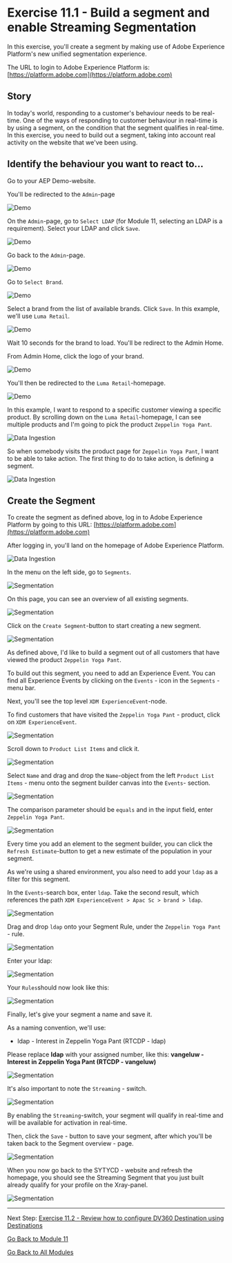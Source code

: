 # Exercise 11.1 - Build a segment and enable Streaming Segmentation

In this exercise, you'll create a segment by making use of Adobe Experience Platform's new unified segmentation experience.

The URL to login to Adobe Experience Platform is: [https://platform.adobe.com](https://platform.adobe.com)

## Story

In today's world, responding to a customer's behaviour needs to be real-time. One of the ways of responding to customer behaviour in real-time is by using a segment, on the condition that the segment qualifies in real-time. In this exercise, you need to build out a segment, taking into account real activity on the website that we've been using.

## Identify the behaviour you want to react to...

Go to your AEP Demo-website.

You'll be redirected to the ``Admin``-page

![Demo](./images/1.png)
  
On the ``Admin``-page, go to ``Select LDAP`` (for Module 11, selecting an LDAP is a requirement). Select your LDAP and click ``Save``.

![Demo](./images/ldap.png)

Go back to the ``Admin``-page.

![Demo](./images/1a.png)

Go to ``Select Brand``.
  
![Demo](./images/2.png)
  
Select a brand from the list of available brands. Click ``Save``. In this example, we'll use ``Luma Retail``.
  
![Demo](./images/3.png)
  
Wait 10 seconds for the brand to load. You'll be redirect to the Admin Home.
  
From Admin Home, click the logo of your brand.

![Demo](./images/adm_home.png)

You'll then be redirected to the ``Luma Retail``-homepage.

![Demo](./images/lb_home.png)

In this example, I want to respond to a specific customer viewing a specific product.
By scrolling down on the ``Luma Retail``-homepage, I can see multiple products and I'm going to pick the product ``Zeppelin Yoga Pant``.

![Data Ingestion](./images/homenadia.png)

So when somebody visits the product page for ``Zeppelin Yoga Pant``, I want to be able to take action. The first thing to do to take action, is defining a segment.

![Data Ingestion](./images/homenadiapp.png)

## Create the Segment

To create the segment as defined above, log in to Adobe Experience Platform by going to this URL: [https://platform.adobe.com](https://platform.adobe.com)

After logging in, you'll land on the homepage of Adobe Experience Platform.

![Data Ingestion](./images/home.png)

In the menu on the left side, go to ```Segments```.

![Segmentation](./images/menuseg.png)

On this page, you can see an overview of all existing segments.

![Segmentation](./images/segmentation.png)

Click on the ``Create Segment``-button to start creating a new segment.

![Segmentation](./images/createnewsegment.png)

As defined above, I'd like to build a segment out of all customers that have viewed the product ``Zeppelin Yoga Pant``.

To build out this segment, you need to add an Experience Event. You can find all Experience Events by clicking on the ```Events``` - icon in the ```Segments``` - menu bar.

Next, you'll see the top level ``XDM ExperienceEvent``-node.

To find customers that have visited the ```Zeppelin Yoga Pant``` - product, click on ```XDM ExperienceEvent```.

![Segmentation](./images/findee.png)

Scroll down to ```Product List Items``` and click it.

![Segmentation](./images/see.png)

Select ```Name``` and drag and drop the ```Name```-object from the left ```Product List Items``` - menu onto the segment builder canvas into the ```Events```- section.

![Segmentation](./images/eewebpdtlname1.png)

The comparison parameter should be ```equals``` and in the input field, enter ```Zeppelin Yoga Pant```.

![Segmentation](./images/pv.png)

Every time you add an element to the segment builder, you can click the ``Refresh Estimate``-button to get a new estimate of the population in your segment.

As we're using a shared environment, you also need to add your ``ldap`` as a filter for this segment.

In the ``Events``-search box, enter ``ldap``. Take the second result, which references the path ``XDM ExperienceEvent > Apac Sc > brand > ldap``.

![Segmentation](./images/ldap1.png)

Drag and drop ``ldap`` onto your Segment Rule, under the ``Zeppelin Yoga Pant`` - rule.

![Segmentation](./images/ldap2.png)

Enter your ldap:

![Segmentation](./images/ldap3.png)

Your ``Rules``should now look like this:

![Segmentation](./images/ldap4.png)

Finally, let's give your segment a name and save it.

As a naming convention, we'll use:

* ldap - Interest in Zeppelin Yoga Pant (RTCDP - ldap)

Please replace **ldap** with your assigned number, like this:
**vangeluw - Interest in Zeppelin Yoga Pant (RTCDP - vangeluw)**

![Segmentation](./images/segmentname.png)

It's also important to note the ``Streaming`` - switch.

![Segmentation](./images/streaming.png)

By enabling the ``Streaming``-switch, your segment will qualify in real-time and will be available for activation in real-time.

Then, click the ```Save``` - button to save your segment, after which you'll be taken back to the Segment overview - page.

![Segmentation](./images/savedsegment.png)

When you now go back to the SYTYCD - website and refresh the homepage, you should see the Streaming Segment that you just built already qualify for your profile on the Xray-panel.

![Segmentation](./images/xraystrseg.png)

---

Next Step: [Exercise 11.2 - Review how to configure DV360 Destination using Destinations](./ex2.md)

[Go Back to Module 11](./README.md)

[Go Back to All Modules](../../README.md)
